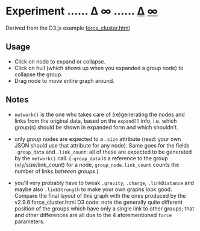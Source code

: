 # Experiment …… ∆ ∞ …… <a href="http://bl.ocks.org/3071239" title="view this gist via bl.ocks.org">∆</a> <a href="http://bl.ocks.org/GerHobbelt" title="view a list of all my gists at bl.ocks.org">∞</a>

Derived from the D3.js example [force_cluster.html](https://github.com/mbostock/d3/blob/master/examples/force/force-cluster.html)

Usage
-----

* Click on node to expand or collapse.
* Click on hull (which shows up when you expanded a group node) to collapse the group.
* Drag node to move entire graph around.

Notes
-----

* `network()` is the one who takes care of (re)generating the nodes and links from the original data, based on the `expand[]` info, i.e. which group(s) should be shown in expanded form and which shouldn't.

* only _group_ nodes are expected to a `.size` attribute (read: your own JSON should use that attribute for any node). Same goes for the fields `.group_data` and `.link_count`: all of these are expected to be generated by the `network()` call. (`.group_data` is a reference to the group (x/y/size/link_count) for a node, `group_node.link_count` counts the number of links _between_ _groups_.)

* you'll very probably have to tweak `.gravity`, `.charge`, `.linkDistance` and maybe also `.linkStrength` to make your own graphs look good. Compare the final layout of this graph with the ones produced by the v2.9.6 force_cluster.html D3 code: note the generally quite different position of the groups which have only a single link to other groups; that and other differences are all due to the 4 aforementioned `force` parameters.